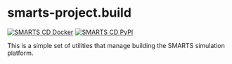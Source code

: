 # smarts-project.build
[![SMARTS CD Docker](https://github.com/smarts-project/smarts-project.build/actions/workflows/cd-docker.yml/badge.svg)](https://github.com/smarts-project/smarts-project.build/actions/workflows/cd-docker.yml)
[![SMARTS CD PyPI](https://github.com/smarts-project/smarts-project.build/actions/workflows/cd-pypi.yml/badge.svg)](https://github.com/smarts-project/smarts-project.build/actions/workflows/cd-pypi.yml)

This is a simple set of utilities that manage building the SMARTS simulation platform.
